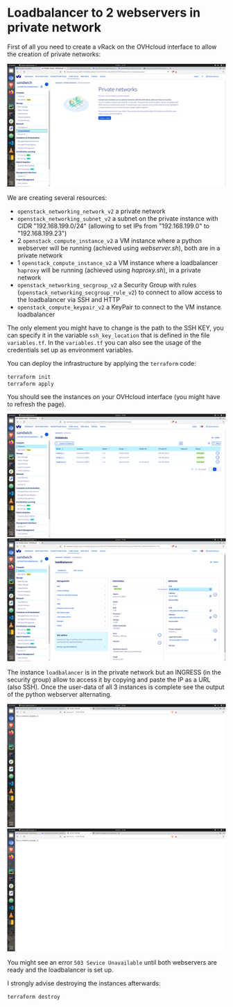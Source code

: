 # Loadbalancer to 2 webservers in private network

First of all you need to create a vRack on the OVHcloud interface to allow the creation of private networks:

![2-vrack.png](../images/2-vrack.png)

We are creating several resources:
- `openstack_networking_network_v2` a private network
- `openstack_networking_subnet_v2` a subnet on the private instance with CIDR "192.168.199.0/24" (allowing to set IPs from "192.168.199.0" to "192.168.199.23")
- 2 `openstack_compute_instance_v2` a VM instance where a python webserver will be running (achieved using *webserver.sh*), both are in a private network
- 1 `openstack_compute_instance_v2` a VM instance where a loadbalancer `haproxy` will be running (achieved using *haproxy.sh*), in a private network
- `openstack_networking_secgroup_v2` a Security Group with rules (`openstack_networking_secgroup_rule_v2`) to connect to allow access to the loadbalancer via SSH and HTTP
- `openstack_compute_keypair_v2` a KeyPair to connect to the VM instance loadbalancer 

The only element you might have to change is the path to the SSH KEY, you can specify it in the variable `ssh_key_location` that is defined in the file `variables.tf`.
In the `variables.tf` you can also see the usage of the credentials set up as environment variables. 

You can deploy the infrastructure by applying the `terraform` code:
```
terraform init
terraform apply
```

You should see the instances on your OVHcloud interface (you might have to refresh the page).

![1-instances.png](../images/2-instances.png)
![1-instance.png](../images/2-instance.png)

The instance `loadbalancer` is in the private network but an INGRESS (in the security group) allow to access it by copying and paste the IP as a URL (also SSH).
Once the user-data of all 3 instances is complete see the output of the python webserver alternating.

![1-webserver.png](../images/2-instance1.png)
![1-webserver.png](../images/2-instance2.png)

You might see an error `503 Sevice Unavailable` until both webservers are ready and the loadbalancer is set up.

I strongly advise destroying the instances afterwards:
```
terraform destroy
```
